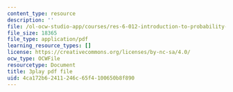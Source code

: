 ```yaml
---
content_type: resource
description: ''
file: /ol-ocw-studio-app/courses/res-6-012-introduction-to-probability-spring-2018/4ca172b62411246c65f4100650b8f890_MzvRQFYUEFU.pdf
file_size: 18365
file_type: application/pdf
learning_resource_types: []
license: https://creativecommons.org/licenses/by-nc-sa/4.0/
ocw_type: OCWFile
resourcetype: Document
title: 3play pdf file
uid: 4ca172b6-2411-246c-65f4-100650b8f890
---
```

